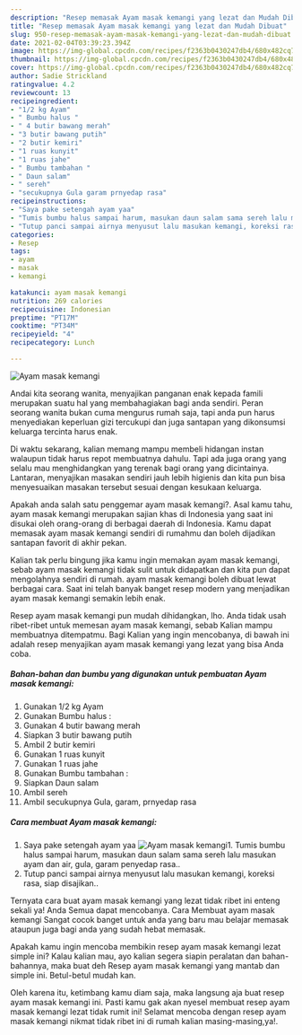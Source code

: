 ```yaml
---
description: "Resep memasak Ayam masak kemangi yang lezat dan Mudah Dibuat"
title: "Resep memasak Ayam masak kemangi yang lezat dan Mudah Dibuat"
slug: 950-resep-memasak-ayam-masak-kemangi-yang-lezat-dan-mudah-dibuat
date: 2021-02-04T03:39:23.394Z
image: https://img-global.cpcdn.com/recipes/f2363b0430247db4/680x482cq70/ayam-masak-kemangi-foto-resep-utama.jpg
thumbnail: https://img-global.cpcdn.com/recipes/f2363b0430247db4/680x482cq70/ayam-masak-kemangi-foto-resep-utama.jpg
cover: https://img-global.cpcdn.com/recipes/f2363b0430247db4/680x482cq70/ayam-masak-kemangi-foto-resep-utama.jpg
author: Sadie Strickland
ratingvalue: 4.2
reviewcount: 13
recipeingredient:
- "1/2 kg Ayam"
- " Bumbu halus "
- " 4 butir bawang merah"
- "3 butir bawang putih"
- "2 butir kemiri"
- "1 ruas kunyit"
- "1 ruas jahe"
- " Bumbu tambahan "
- " Daun salam"
- " sereh"
- "secukupnya Gula garam prnyedap rasa"
recipeinstructions:
- "Saya pake setengah ayam yaa"
- "Tumis bumbu halus sampai harum, masukan daun salam sama sereh lalu masukan ayam dan air, gula, garam penyedap rasa.."
- "Tutup panci sampai airnya menyusut lalu masukan kemangi, koreksi rasa, siap disajikan.."
categories:
- Resep
tags:
- ayam
- masak
- kemangi

katakunci: ayam masak kemangi 
nutrition: 269 calories
recipecuisine: Indonesian
preptime: "PT17M"
cooktime: "PT34M"
recipeyield: "4"
recipecategory: Lunch

---
```



![Ayam masak kemangi](https://img-global.cpcdn.com/recipes/f2363b0430247db4/680x482cq70/ayam-masak-kemangi-foto-resep-utama.jpg)

Andai kita seorang wanita, menyajikan panganan enak kepada famili merupakan suatu hal yang membahagiakan bagi anda sendiri. Peran seorang  wanita bukan cuma mengurus rumah saja, tapi anda pun harus menyediakan keperluan gizi tercukupi dan juga santapan yang dikonsumsi keluarga tercinta harus enak.

Di waktu  sekarang, kalian memang mampu membeli hidangan instan walaupun tidak harus repot membuatnya dahulu. Tapi ada juga orang yang selalu mau menghidangkan yang terenak bagi orang yang dicintainya. Lantaran, menyajikan masakan sendiri jauh lebih higienis dan kita pun bisa menyesuaikan masakan tersebut sesuai dengan kesukaan keluarga. 



Apakah anda salah satu penggemar ayam masak kemangi?. Asal kamu tahu, ayam masak kemangi merupakan sajian khas di Indonesia yang saat ini disukai oleh orang-orang di berbagai daerah di Indonesia. Kamu dapat memasak ayam masak kemangi sendiri di rumahmu dan boleh dijadikan santapan favorit di akhir pekan.

Kalian tak perlu bingung jika kamu ingin memakan ayam masak kemangi, sebab ayam masak kemangi tidak sulit untuk didapatkan dan kita pun dapat mengolahnya sendiri di rumah. ayam masak kemangi boleh dibuat lewat berbagai cara. Saat ini telah banyak banget resep modern yang menjadikan ayam masak kemangi semakin lebih enak.

Resep ayam masak kemangi pun mudah dihidangkan, lho. Anda tidak usah ribet-ribet untuk memesan ayam masak kemangi, sebab Kalian mampu membuatnya ditempatmu. Bagi Kalian yang ingin mencobanya, di bawah ini adalah resep menyajikan ayam masak kemangi yang lezat yang bisa Anda coba.

<!--inarticleads1-->

##### Bahan-bahan dan bumbu yang digunakan untuk pembuatan Ayam masak kemangi:

1. Gunakan 1/2 kg Ayam
1. Gunakan  Bumbu halus :
1. Gunakan  4 butir bawang merah
1. Siapkan 3 butir bawang putih
1. Ambil 2 butir kemiri
1. Gunakan 1 ruas kunyit
1. Gunakan 1 ruas jahe
1. Gunakan  Bumbu tambahan :
1. Siapkan  Daun salam
1. Ambil  sereh
1. Ambil secukupnya Gula, garam, prnyedap rasa




<!--inarticleads2-->

##### Cara membuat Ayam masak kemangi:

1. Saya pake setengah ayam yaa
<img src="https://img-global.cpcdn.com/steps/d4178237f674bb43/160x128cq70/ayam-masak-kemangi-langkah-memasak-1-foto.jpg" alt="Ayam masak kemangi">1. Tumis bumbu halus sampai harum, masukan daun salam sama sereh lalu masukan ayam dan air, gula, garam penyedap rasa..
1. Tutup panci sampai airnya menyusut lalu masukan kemangi, koreksi rasa, siap disajikan..




Ternyata cara buat ayam masak kemangi yang lezat tidak ribet ini enteng sekali ya! Anda Semua dapat mencobanya. Cara Membuat ayam masak kemangi Sangat cocok banget untuk anda yang baru mau belajar memasak ataupun juga bagi anda yang sudah hebat memasak.

Apakah kamu ingin mencoba membikin resep ayam masak kemangi lezat simple ini? Kalau kalian mau, ayo kalian segera siapin peralatan dan bahan-bahannya, maka buat deh Resep ayam masak kemangi yang mantab dan simple ini. Betul-betul mudah kan. 

Oleh karena itu, ketimbang kamu diam saja, maka langsung aja buat resep ayam masak kemangi ini. Pasti kamu gak akan nyesel membuat resep ayam masak kemangi lezat tidak rumit ini! Selamat mencoba dengan resep ayam masak kemangi nikmat tidak ribet ini di rumah kalian masing-masing,ya!.

